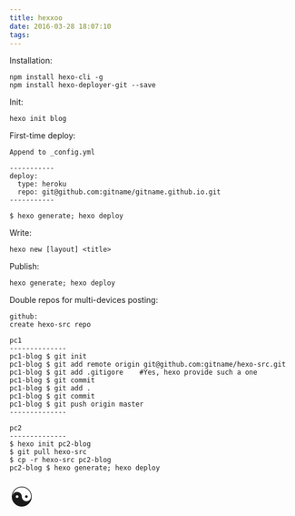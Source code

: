 ```yaml
---
title: hexxoo
date: 2016-03-28 18:07:10
tags:
---
```

Installation:

	npm install hexo-cli -g
	npm install hexo-deployer-git --save	

Init:
	
	hexo init blog


First-time deploy:

	Append to _config.yml	

	-----------
	deploy:
  	  type: heroku
  	  repo: git@github.com:gitname/gitname.github.io.git
	-----------

	$ hexo generate; hexo deploy

Write:
	
	hexo new [layout] <title>

Publish:
	
	hexo generate; hexo deploy

Double repos for multi-devices posting:

	github:
	create hexo-src repo

	pc1
	--------------
	pc1-blog $ git init
	pc1-blog $ git add remote origin git@github.com:gitname/hexo-src.git
	pc1-blog $ git add .gitigore    #Yes, hexo provide such a one	
	pc1-blog $ git commit 
	pc1-blog $ git add . 
	pc1-blog $ git commit 
	pc1-blog $ git push origin master
	--------------
	
	pc2
	--------------
	$ hexo init pc2-blog
	$ git pull hexo-src
	$ cp -r hexo-src pc2-blog
	pc2-blog $ hexo generate; hexo deploy 

<font size="10">☯</font>

